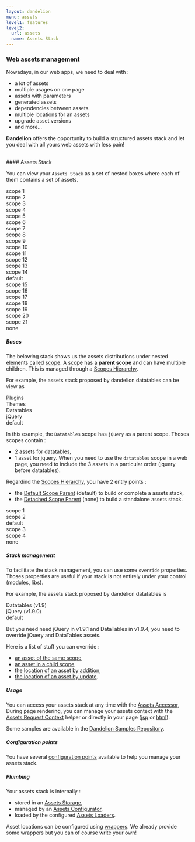 ```yaml
---
layout: dandelion
menu: assets
level1: features
level2:
  url: assets
  name: Assets Stack
---
```


### Web assets management

Nowadays, in our web apps, we need to deal with :
* a lot of assets
* multiple usages on one page
* assets with parameters
* generated assets
* dependencies between assets
* multiple locations for an assets
* upgrade asset versions
* and more...

**Dandelion** offers the opportunity to build a structured assets stack and let you deal with all yours web assets with less pain!

<br/>
#### Assets Stack

You can view your `Assets Stack` as a set of nested boxes where each of them contains a set of assets.

<div class="row-fluid show-grid">
    <div class="span12">
        <div class="row-fluid show-grid">
            <div class="span8">
                <div class="row-fluid show-grid">
                    <div class="span4">
                        <div class="row-fluid show-grid">
                            <div class="span12">
                                <div class="row-fluid show-grid">
                                    <div class="span6">scope 1</div>
                                    <div class="span6">scope 2</div>
                                </div>
                                scope 3
                            </div>
                        </div>
                        scope 4
                    </div>
                    <div class="span6">
                        <div class="row-fluid show-grid">
                            <div class="span6">
                                <div class="row-fluid show-grid">
                                    <div class="span6">scope 5</div>
                                    <div class="span6">scope 6</div>
                                </div>
                                scope 7
                            </div>
                            <div class="span6">
                                <div class="row-fluid show-grid">
                                    <div class="span6">scope 8</div>
                                    <div class="span6">scope 9</div>
                                </div>
                                scope 10
                            </div>
                        </div>
                        scope 11
                    </div>
                    <div class="span2">
                        <div class="row-fluid show-grid">
                            <div class="span12">
                                <div class="row-fluid show-grid">
                                    <div class="span12">scope 12</div>
                                </div>
                                scope 13
                            </div>
                        </div>
                        scope 14
                    </div>
                </div>
                default
            </div>
            <div class="span4">
                <div class="row-fluid show-grid">
                    <div class="span12">
                        <div class="row-fluid show-grid">
                            <div class="span6">
                                <div class="row-fluid show-grid">
                                    <div class="span6">scope 15</div>
                                    <div class="span6">scope 16</div>
                                </div>
                                scope 17
                            </div>
                            <div class="span6">
                                <div class="row-fluid show-grid">
                                    <div class="span6">scope 18</div>
                                    <div class="span6">scope 19</div>
                                </div>
                                scope 20
                            </div>
                        </div>
                        scope 21
                    </div>
                </div>
                none
            </div>
        </div>
    </div>
</div>

##### Bases
The belowing stack shows us the assets distributions under nested elements called [scope](/dandelion/features/assets/bases.html#select.scope).
A scope has a **parent scope** and can have multiple children. This is managed through a [Scopes Hierarchy](/dandelion/features/assets/bases.html#select.parent).

For example, the assets stack proposed by dandelion datatables can be view as
<div class="row-fluid show-grid">
    <div class="span4">
        <div class="row-fluid show-grid">
             <div class="span12">
                <div class="row-fluid show-grid">
                     <div class="span12">
                        <div class="row-fluid show-grid">
                            <div class="span12">
                                <div class="row-fluid show-grid">
                                     <div class="span6">Plugins</div>
                                     <div class="span6">Themes</div>
                                </div>
                                Datatables
                            </div>
                        </div>
                        jQuery
                     </div>
                </div>
                default
             </div>
        </div>
    </div>
</div>

In this example, the `Datatables` scope has `jQuery` as a parent scope.
Thoses scopes contain :
* 2 [assets](/dandelion/features/assets/bases.html#select.asset) for datatables,
* 1 asset for jquery.
When you need to use the `datatables` scope in a web page, you need to include the 3 assets in a particular order (jquery before datatables).

Regardind the [Scopes Hierarchy](/dandelion/features/assets/bases.html#select.parent), you have 2 entry points :
* the [Default Scope Parent](/dandelion/features/assets/bases.html#select.default) (default) to build or complete a assets stack,
* the [Detached Scope Parent](/dandelion/features/assets/bases.html#select.none) (none) to build a standalone assets stack.

<div class="row-fluid show-grid">
    <div class="span8">
        <div class="row-fluid show-grid">
             <div class="span6">
                <div class="row-fluid show-grid">
                     <div class="span6">scope 1</div>
                     <div class="span6">scope 2</div>
                </div>
                default
             </div>
             <div class="span6">
                <div class="row-fluid show-grid">
                     <div class="span6">scope 3</div>
                     <div class="span6">scope 4</div>
                </div>
                none
             </div>
        </div>
    </div>
</div>

##### Stack management
To facilitate the stack management, you can use some `override` properties.
Thoses properties are useful if your stack is not entirely under your control (modules, libs).

For example, the assets stack proposed by dandelion datatables is
<div class="row-fluid show-grid">
    <div class="span4">
        <div class="row-fluid show-grid">
             <div class="span12">
                <div class="row-fluid show-grid">
                     <div class="span12">
                        <div class="row-fluid show-grid">
                            <div class="span12">
                                Datatables (v1.9)
                            </div>
                        </div>
                        jQuery (v1.9.0)
                     </div>
                </div>
                default
             </div>
        </div>
    </div>
</div>

But you need need jQuery in v1.9.1 and DataTables in v1.9.4, you need to override jQuery and DataTables assets.

Here is a list of stuff you can override :
* [an asset of the same scope](/dandelion/features/assets/bases.html#select.override.same),
* [an asset in a child scope](/dandelion/features/assets/bases.html#select.override.child),
* [the location of an asset by addition](/dandelion/features/assets/bases.html#select.locationOverride.add),
* [the location of an asset by update](/dandelion/features/assets/bases.html#select.locationOverride.change).

##### Usage
You can access your assets stack at any time with the [Assets Accessor](/dandelion/features/assets/usages.html),
During page rendering, you can manage your assets context with the [Assets Request Context](/dandelion/features/assets/usages.html) helper or directly in your page ([jsp](/dandelion/ref/jsp/assets.html) or [html](/dandelion/ref/thymeleaf/assets.html)).

Some samples are available in the [Dandelion Samples Repository](https://github.com/dandelion/dandelion-samples).

##### Configuration points
You have several [configuration points](/dandelion/features/assets/configuration.html) available to help you manage your assets stack.

##### Plumbing
Your assets stack is internally :
* stored in an [Assets Storage](/dandelion/features/assets/plumbing.html),
* managed by an [Assets Configurator](/dandelion/features/assets/plumbing.html),
* loaded by the configured [Assets Loaders](/dandelion/features/assets/plumbing.html).

Asset locations can be configured using [wrappers](/dandelion/features/assets/plumbing.html). We already provide some wrappers but you can of course write your own!

<link rel="stylesheet" href="/assets/css/assets_stack.css" />